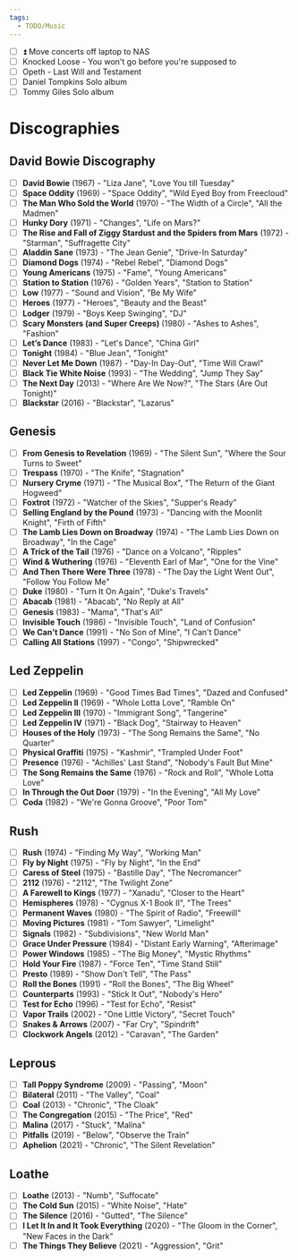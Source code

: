```yaml
---
tags:
  - TODO/Music
---
```

- [ ] ⏫ Move concerts off laptop to NAS
- [ ] Knocked Loose - You won't go before you're supposed to
- [ ] Opeth - Last Will and Testament
- [ ] Daniel Tompkins Solo album
- [ ] Tommy Giles Solo album
# Discographies
## David Bowie Discography
- [ ] **David Bowie** (1967) - "Liza Jane", "Love You till Tuesday"
- [ ] **Space Oddity** (1969) - "Space Oddity", "Wild Eyed Boy from Freecloud"
- [ ] **The Man Who Sold the World** (1970) - "The Width of a Circle", "All the Madmen"
- [ ] **Hunky Dory** (1971) - "Changes", "Life on Mars?"
- [ ] **The Rise and Fall of Ziggy Stardust and the Spiders from Mars** (1972) - "Starman", "Suffragette City"
- [ ] **Aladdin Sane** (1973) - "The Jean Genie", "Drive-In Saturday"
- [ ] **Diamond Dogs** (1974) - "Rebel Rebel", "Diamond Dogs"
- [ ] **Young Americans** (1975) - "Fame", "Young Americans"
- [ ] **Station to Station** (1976) - "Golden Years", "Station to Station"
- [ ] **Low** (1977) - "Sound and Vision", "Be My Wife"
- [ ] **Heroes** (1977) - "Heroes", "Beauty and the Beast"
- [ ] **Lodger** (1979) - "Boys Keep Swinging", "DJ"
- [ ] **Scary Monsters (and Super Creeps)** (1980) - "Ashes to Ashes", "Fashion"
- [ ] **Let’s Dance** (1983) - "Let's Dance", "China Girl"
- [ ] **Tonight** (1984) - "Blue Jean", "Tonight"
- [ ] **Never Let Me Down** (1987) - "Day-In Day-Out", "Time Will Crawl"
- [ ] **Black Tie White Noise** (1993) - "The Wedding", "Jump They Say"
- [ ] **The Next Day** (2013) - "Where Are We Now?", "The Stars (Are Out Tonight)"
- [ ] **Blackstar** (2016) - "Blackstar", "Lazarus"
## Genesis
- [ ] **From Genesis to Revelation** (1969) - "The Silent Sun", "Where the Sour Turns to Sweet"
- [ ] **Trespass** (1970) - "The Knife", "Stagnation"
- [ ] **Nursery Cryme** (1971) - "The Musical Box", "The Return of the Giant Hogweed"
- [ ] **Foxtrot** (1972) - "Watcher of the Skies", "Supper's Ready"
- [ ] **Selling England by the Pound** (1973) - "Dancing with the Moonlit Knight", "Firth of Fifth"
- [ ] **The Lamb Lies Down on Broadway** (1974) - "The Lamb Lies Down on Broadway", "In the Cage"
- [ ] **A Trick of the Tail** (1976) - "Dance on a Volcano", "Ripples"
- [ ] **Wind & Wuthering** (1976) - "Eleventh Earl of Mar", "One for the Vine"
- [ ] **And Then There Were Three** (1978) - "The Day the Light Went Out", "Follow You Follow Me"
- [ ] **Duke** (1980) - "Turn It On Again", "Duke's Travels"
- [ ] **Abacab** (1981) - "Abacab", "No Reply at All"
- [ ] **Genesis** (1983) - "Mama", "That's All"
- [ ] **Invisible Touch** (1986) - "Invisible Touch", "Land of Confusion"
- [ ] **We Can't Dance** (1991) - "No Son of Mine", "I Can't Dance"
- [ ] **Calling All Stations** (1997) - "Congo", "Shipwrecked"
## Led Zeppelin
- [ ] **Led Zeppelin** (1969) - "Good Times Bad Times", "Dazed and Confused"
- [ ] **Led Zeppelin II** (1969) - "Whole Lotta Love", "Ramble On"
- [ ] **Led Zeppelin III** (1970) - "Immigrant Song", "Tangerine"
- [ ] **Led Zeppelin IV** (1971) - "Black Dog", "Stairway to Heaven"
- [ ] **Houses of the Holy** (1973) - "The Song Remains the Same", "No Quarter"
- [ ] **Physical Graffiti** (1975) - "Kashmir", "Trampled Under Foot"
- [ ] **Presence** (1976) - "Achilles' Last Stand", "Nobody's Fault But Mine"
- [ ] **The Song Remains the Same** (1976) - "Rock and Roll", "Whole Lotta Love"
- [ ] **In Through the Out Door** (1979) - "In the Evening", "All My Love"
- [ ] **Coda** (1982) - "We're Gonna Groove", "Poor Tom"
## Rush
- [ ] **Rush** (1974) - "Finding My Way", "Working Man"
- [ ] **Fly by Night** (1975) - "Fly by Night", "In the End"
- [ ] **Caress of Steel** (1975) - "Bastille Day", "The Necromancer"
- [ ] **2112** (1976) - "2112", "The Twilight Zone"
- [ ] **A Farewell to Kings** (1977) - "Xanadu", "Closer to the Heart"
- [ ] **Hemispheres** (1978) - "Cygnus X-1 Book II", "The Trees"
- [ ] **Permanent Waves** (1980) - "The Spirit of Radio", "Freewill"
- [ ] **Moving Pictures** (1981) - "Tom Sawyer", "Limelight"
- [ ] **Signals** (1982) - "Subdivisions", "New World Man"
- [ ] **Grace Under Pressure** (1984) - "Distant Early Warning", "Afterimage"
- [ ] **Power Windows** (1985) - "The Big Money", "Mystic Rhythms"
- [ ] **Hold Your Fire** (1987) - "Force Ten", "Time Stand Still"
- [ ] **Presto** (1989) - "Show Don't Tell", "The Pass"
- [ ] **Roll the Bones** (1991) - "Roll the Bones", "The Big Wheel"
- [ ] **Counterparts** (1993) - "Stick It Out", "Nobody's Hero"
- [ ] **Test for Echo** (1996) - "Test for Echo", "Resist"
- [ ] **Vapor Trails** (2002) - "One Little Victory", "Secret Touch"
- [ ] **Snakes & Arrows** (2007) - "Far Cry", "Spindrift"
- [ ] **Clockwork Angels** (2012) - "Caravan", "The Garden"
## Leprous
- [ ] **Tall Poppy Syndrome** (2009) - "Passing", "Moon"
- [ ] **Bilateral** (2011) - "The Valley", "Coal"
- [ ] **Coal** (2013) - "Chronic", "The Cloak"
- [ ] **The Congregation** (2015) - "The Price", "Red"
- [ ] **Malina** (2017) - "Stuck", "Malina"
- [ ] **Pitfalls** (2019) - "Below", "Observe the Train"
- [ ] **Aphelion** (2021) - "Chronic", "The Silent Revelation"
## Loathe
- [ ] **Loathe** (2013) - "Numb", "Suffocate"
- [ ] **The Cold Sun** (2015) - "White Noise", "Hate"
- [ ] **The Silence** (2016) - "Gutted", "The Silence"
- [ ] **I Let It In and It Took Everything** (2020) - "The Gloom in the Corner", "New Faces in the Dark"
- [ ] **The Things They Believe** (2021) - "Aggression", "Grit"
